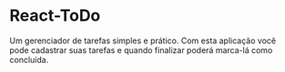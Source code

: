 # React-ToDo
 Um gerenciador de tarefas simples e prático. Com esta aplicação você pode cadastrar suas tarefas e quando finalizar poderá marca-lá como concluída.
